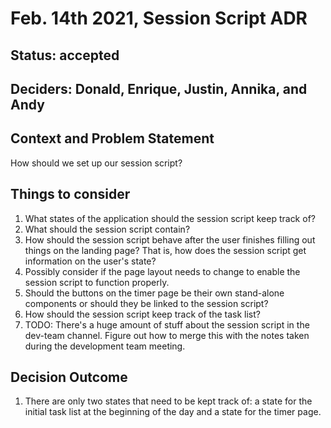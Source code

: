 # Feb. 14th 2021, Session Script ADR

## Status: accepted

## Deciders: Donald, Enrique, Justin, Annika, and Andy

## Context and Problem Statement

How should we set up our session script?

## Things to consider

1. What states of the application should the session script keep track of?
2. What should the session script contain?
3. How should the session script behave after the user finishes filling out things on the landing page? That is, how does the session script get information on the user's state?
4. Possibly consider if the page layout needs to change to enable the session script to function properly.
5. Should the buttons on the timer page be their own stand-alone components or should they be linked to the session script?
6. How should the session script keep track of the task list?
7. TODO: There's a huge amount of stuff about the session script in the dev-team channel. Figure out how to merge this with the notes taken during the development team meeting.

## Decision Outcome

1. There are only two states that need to be kept track of: a state for the initial task list at the beginning of the day and a state for the timer page.
